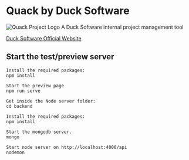 # Quack by Duck Software
![Quack Project Logo](https://github.com/BlakeMarterella/quacks/blob/stc/assets/img/logo.png?raw=true)
A Duck Software internal project management tool

[Duck Software Official Website](https://ducksoftware.net)


## Start the test/preview server
```
Install the required packages:
npm install

Start the preview page
npm run serve

Get inside the Node server folder:
cd backend

Install the required packages:
npm install

Start the mongodb server.
mongo

Start node server on http://localhost:4000/api 
nodemon

```
